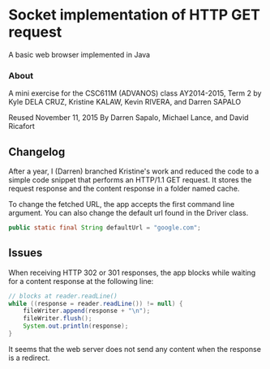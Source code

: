 Socket implementation of HTTP GET request
=========================
A basic web browser implemented in Java

### About
A mini exercise for the CSC611M (ADVANOS) class AY2014-2015, Term 2 by Kyle DELA CRUZ, Kristine KALAW,
Kevin RIVERA, and Darren SAPALO

Reused November 11, 2015
By Darren Sapalo, Michael Lance, and David Ricafort

## Changelog

After a year, I (Darren) branched Kristine's work and reduced the code to a simple code snippet that
performs an HTTP/1.1 GET request. It stores the request response and the content response in a folder
named cache.

To change the fetched URL, the app accepts the first command line argument. You can also change the
default url found in the Driver class.

```Java
public static final String defaultUrl = "google.com";
```

## Issues

When receiving HTTP 302 or 301 responses, the app blocks while waiting for a content response at the
following line:

```Java
// blocks at reader.readLine()
while ((response = reader.readLine()) != null) {
    fileWriter.append(response + "\n");
    fileWriter.flush();
    System.out.println(response);
}
```

It seems that the web server does not send any content when the response is a redirect.
